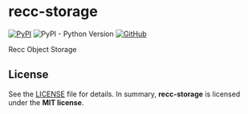 # recc-storage

[![PyPI](https://img.shields.io/pypi/v/recc-storage?style=flat-square)](https://pypi.org/project/recc-storage/)
![PyPI - Python Version](https://img.shields.io/pypi/pyversions/recc-storage?style=flat-square)
[![GitHub](https://img.shields.io/github/license/bogonets/recc-storage?style=flat-square)](https://github.com/bogonets/recc-storage)

Recc Object Storage

## License

See the [LICENSE](./LICENSE) file for details. In summary,
**recc-storage** is licensed under the **MIT license**.

